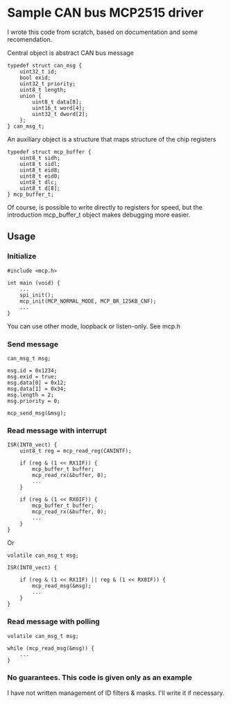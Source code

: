 

# Sample CAN bus MCP2515 driver

I wrote this code from scratch, based on documentation and some recomendation.

Central object is abstract CAN bus message

    typedef struct can_msg {
        uint32_t id;
        bool exid;
        uint32_t priority;
        uint8_t length;
        union {
            uint8_t data[8];
            uint16_t word[4];
            uint32_t dword[2];
        };
    } can_msg_t;

An auxiliary object is a structure that maps structure of the chip registers

    typedef struct mcp_buffer {
        uint8_t sidh;
        uint8_t sidl;
        uint8_t eid8;
        uint8_t eid0;
        uint8_t dlc;
        uint8_t d[8];
    } mcp_buffer_t;

Of course, is possible to write directly to registers for speed,
but the introduction mcp_buffer_t object makes debugging
more easier.

## Usage

### Initialize

    #include <mcp.h>

    int main (void) {
        ...
        spi_init();
        mcp_init(MCP_NORMAL_MODE, MCP_BR_125KB_CNF);
        ...
    }

You can use other mode, loopback or listen-only. See mcp.h

### Send message

    can_msg_t msg;

    msg.id = 0x1234;
    msg.exid = true;
    msg.data[0] = 0x12;
    msg.data[1] = 0x34;
    msg.length = 2;
    msg.priority = 0;

    mcp_send_msg(&msg);

### Read message with interrupt 

    ISR(INT0_vect) {
        uint8_t reg = mcp_read_reg(CANINTF);

        if (reg & (1 << RX1IF)) {
            mcp_buffer_t buffer;
            mcp_read_rx(&buffer, 0);
            ...
        }

        if (reg & (1 << RX0IF)) {
            mcp_buffer_t buffer;
            mcp_read_rx(&buffer, 0);
            ...
        }
    }

Or

    volatile can_msg_t msg;

    ISR(INT0_vect) {

        if (reg & (1 << RX1IF) || reg & (1 << RX0IF)) {
            mcp_read_msg(&msg);
            ...
        }
    }


### Read message with polling

    volatile can_msg_t msg;

    while (mcp_read_msg(&msg)) {
        ...
    }


### No guarantees. This code is given only as an example

I have not written management of ID filters & masks.
I'll write it if necessary.




